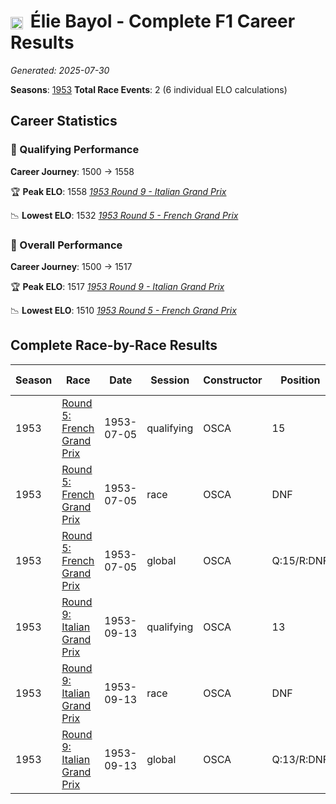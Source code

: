 # <img src="https://upload.wikimedia.org/wikipedia/commons/c/c3/Flag_of_France.svg" alt="France" width="20" height="auto" style="vertical-align: middle; margin-right: 5px;" onerror="this.outerHTML='🇫🇷'; this.style.marginRight='5px';"/> Élie Bayol - Complete F1 Career Results

*Generated: 2025-07-30*

**Seasons**: [1953](../seasons/1953-season-report.md)
**Total Race Events**: 2 (6 individual ELO calculations)

## Career Statistics

### 🏁 Qualifying Performance
**Career Journey**: 1500 → 1558

🏆 **Peak ELO**: 1558
   *[1953 Round 9 - Italian Grand Prix](../seasons/1953-season-report.md#round-9-italian-grand-prix)*

📉 **Lowest ELO**: 1532
   *[1953 Round 5 - French Grand Prix](../seasons/1953-season-report.md#round-5-french-grand-prix)*

### 🌟 Overall Performance
**Career Journey**: 1500 → 1517

🏆 **Peak ELO**: 1517
   *[1953 Round 9 - Italian Grand Prix](../seasons/1953-season-report.md#round-9-italian-grand-prix)*

📉 **Lowest ELO**: 1510
   *[1953 Round 5 - French Grand Prix](../seasons/1953-season-report.md#round-5-french-grand-prix)*


## Complete Race-by-Race Results

| Season | Race | Date | Session | Constructor | Position | Starting ELO | ELO Change | Final ELO | Teammate |
|--------|------|------|---------|-------------|----------|--------------|------------|-----------|----------|
| 1953 | [Round 5: French Grand Prix](../seasons/1953-season-report.md#round-5-french-grand-prix) | 1953-07-05 | qualifying | OSCA | 15 | 1500 | +32 | 1532 | <img src="https://upload.wikimedia.org/wikipedia/commons/e/ea/Flag_of_Monaco.svg" alt="Monaco" width="20" height="auto" style="vertical-align: middle; margin-right: 5px;" onerror="this.outerHTML='🇲🇨'; this.style.marginRight='5px';"/> Louis Chiron |
| 1953 | [Round 5: French Grand Prix](../seasons/1953-season-report.md#round-5-french-grand-prix) | 1953-07-05 | race | OSCA | DNF | 1500 | N/A | 1500 | <img src="https://upload.wikimedia.org/wikipedia/commons/e/ea/Flag_of_Monaco.svg" alt="Monaco" width="20" height="auto" style="vertical-align: middle; margin-right: 5px;" onerror="this.outerHTML='🇲🇨'; this.style.marginRight='5px';"/> Louis Chiron |
| 1953 | [Round 5: French Grand Prix](../seasons/1953-season-report.md#round-5-french-grand-prix) | 1953-07-05 | global | OSCA | Q:15/R:DNF | 1500 | +10 | 1510 | <img src="https://upload.wikimedia.org/wikipedia/commons/e/ea/Flag_of_Monaco.svg" alt="Monaco" width="20" height="auto" style="vertical-align: middle; margin-right: 5px;" onerror="this.outerHTML='🇲🇨'; this.style.marginRight='5px';"/> Louis Chiron |
| 1953 | [Round 9: Italian Grand Prix](../seasons/1953-season-report.md#round-9-italian-grand-prix) | 1953-09-13 | qualifying | OSCA | 13 | 1532 | +26 | 1558 | <img src="https://upload.wikimedia.org/wikipedia/commons/e/ea/Flag_of_Monaco.svg" alt="Monaco" width="20" height="auto" style="vertical-align: middle; margin-right: 5px;" onerror="this.outerHTML='🇲🇨'; this.style.marginRight='5px';"/> Louis Chiron |
| 1953 | [Round 9: Italian Grand Prix](../seasons/1953-season-report.md#round-9-italian-grand-prix) | 1953-09-13 | race | OSCA | DNF | 1500 | N/A | 1500 | <img src="https://upload.wikimedia.org/wikipedia/commons/e/ea/Flag_of_Monaco.svg" alt="Monaco" width="20" height="auto" style="vertical-align: middle; margin-right: 5px;" onerror="this.outerHTML='🇲🇨'; this.style.marginRight='5px';"/> Louis Chiron |
| 1953 | [Round 9: Italian Grand Prix](../seasons/1953-season-report.md#round-9-italian-grand-prix) | 1953-09-13 | global | OSCA | Q:13/R:DNF | 1510 | +8 | 1517 | <img src="https://upload.wikimedia.org/wikipedia/commons/e/ea/Flag_of_Monaco.svg" alt="Monaco" width="20" height="auto" style="vertical-align: middle; margin-right: 5px;" onerror="this.outerHTML='🇲🇨'; this.style.marginRight='5px';"/> Louis Chiron |
